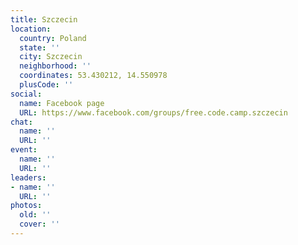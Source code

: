 ```yaml
---
title: Szczecin
location:
  country: Poland
  state: ''
  city: Szczecin
  neighborhood: ''
  coordinates: 53.430212, 14.550978
  plusCode: ''
social:
  name: Facebook page
  URL: https://www.facebook.com/groups/free.code.camp.szczecin
chat:
  name: ''
  URL: ''
event:
  name: ''
  URL: ''
leaders:
- name: ''
  URL: ''
photos:
  old: ''
  cover: ''
---
```

